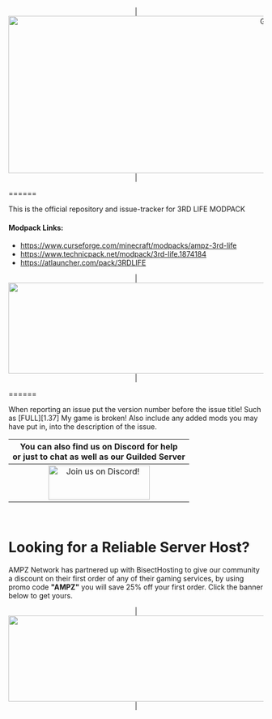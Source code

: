 <p align="center">
| <img src="https://www.bisecthosting.com/images/CF/3rd_Life/BH_3L_Header.png" alt="Get your server today!" width="1126" height="311"></a>|
</p>
======

This is the official repository and issue-tracker for 3RD LIFE MODPACK
    
#### Modpack Links: 
+ https://www.curseforge.com/minecraft/modpacks/ampz-3rd-life
+ https://www.technicpack.net/modpack/3rd-life.1874184 
+ https://atlauncher.com/pack/3RDLIFE 

  
<p align="center">
| <img src="https://www.bisecthosting.com/images/CF/3rd_Life/BH_3L_Support.png" alt="Get your server today!"  width="1920" height="180"></a>|
</p>
======

When reporting an issue put the version number before the issue title! Such as [FULL][1.37] My game is broken! Also include any added mods you may have put in, into the description of the issue. 
 
   
|You can also find us on Discord for help<br>or just to chat as well as our Guilded Server|
|:------------:|
|<a href="https://discord.gg/enrpMDd"><img src="https://discordapp.com/assets/fc0b01fe10a0b8c602fb0106d8189d9b.png" alt="Join us on Discord!"  width="200" height="68"></a>|
<br>

Looking for a Reliable Server Host?
======
AMPZ Network has partnered up with BisectHosting to give our community a discount on their first order of any of their gaming services, by using promo code **"AMPZ"** you will save 25% off your first order. Click the banner below to get yours. 

<p align="center">
| <a href="https://bisecthosting.com/AMPZ"><img src="https://www.bisecthosting.com/images/CF/3rd_Life/BH_3L_PromoCard.png" alt="Get your server today!"  width="1920" height="170"></a>|
</p>
